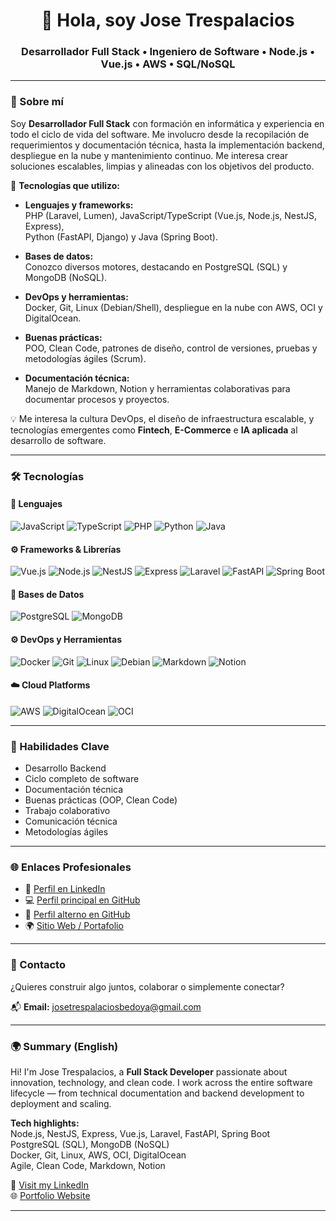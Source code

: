 <h1 align="center">👋 Hola, soy Jose Trespalacios</h1>
<h3 align="center">
  Desarrollador Full Stack • Ingeniero de Software • Node.js • Vue.js • AWS • SQL/NoSQL
</h3>

---

### 🚀 Sobre mí

Soy **Desarrollador Full Stack** con formación en informática y experiencia en todo el ciclo de vida del software. Me involucro desde la recopilación de requerimientos y documentación técnica, hasta la implementación backend, despliegue en la nube y mantenimiento continuo. Me interesa crear soluciones escalables, limpias y alineadas con los objetivos del producto.

🔧 **Tecnologías que utilizo:**

- **Lenguajes y frameworks:**  
  PHP (Laravel, Lumen), JavaScript/TypeScript (Vue.js, Node.js, NestJS, Express),  
  Python (FastAPI, Django) y Java (Spring Boot).  

- **Bases de datos:**  
  Conozco diversos motores, destacando en PostgreSQL (SQL) y MongoDB (NoSQL).

- **DevOps y herramientas:**  
  Docker, Git, Linux (Debian/Shell), despliegue en la nube con AWS, OCI y DigitalOcean.  

- **Buenas prácticas:**  
  POO, Clean Code, patrones de diseño, control de versiones, pruebas y metodologías ágiles (Scrum).  

- **Documentación técnica:**  
  Manejo de Markdown, Notion y herramientas colaborativas para documentar procesos y proyectos.

💡 Me interesa la cultura DevOps, el diseño de infraestructura escalable, y tecnologías emergentes como **Fintech**, **E-Commerce** e **IA aplicada** al desarrollo de software.

---

### 🛠️ Tecnologías

#### 📌 Lenguajes
![JavaScript](https://img.shields.io/badge/-JavaScript-F7DF1E?style=flat&logo=javascript&logoColor=black)
![TypeScript](https://img.shields.io/badge/-TypeScript-3178C6?style=flat&logo=typescript&logoColor=white)
![PHP](https://img.shields.io/badge/-PHP-777BB4?style=flat&logo=php&logoColor=white)
![Python](https://img.shields.io/badge/-Python-3776AB?style=flat&logo=python&logoColor=white)
![Java](https://img.shields.io/badge/-Java-007396?style=flat&logo=java&logoColor=white)

#### ⚙️ Frameworks & Librerías
![Vue.js](https://img.shields.io/badge/-Vue.js-35495E?style=flat&logo=vue.js&logoColor=4FC08D)
![Node.js](https://img.shields.io/badge/-Node.js-339933?style=flat&logo=node.js&logoColor=white)
![NestJS](https://img.shields.io/badge/-NestJS-E0234E?style=flat&logo=nestjs&logoColor=white)
![Express](https://img.shields.io/badge/-Express.js-000000?style=flat&logo=express&logoColor=white)
![Laravel](https://img.shields.io/badge/-Laravel-FF2D20?style=flat&logo=laravel&logoColor=white)
![FastAPI](https://img.shields.io/badge/-FastAPI-009688?style=flat&logo=fastapi&logoColor=white)
![Spring Boot](https://img.shields.io/badge/-SpringBoot-6DB33F?style=flat&logo=spring&logoColor=white)

#### 💾 Bases de Datos
![PostgreSQL](https://img.shields.io/badge/-PostgreSQL-336791?style=flat&logo=postgresql&logoColor=white)
![MongoDB](https://img.shields.io/badge/-MongoDB-47A248?style=flat&logo=mongodb&logoColor=white)

#### ⚙️ DevOps y Herramientas
![Docker](https://img.shields.io/badge/-Docker-2496ED?style=flat&logo=docker&logoColor=white)
![Git](https://img.shields.io/badge/-Git-F05032?style=flat&logo=git&logoColor=white)
![Linux](https://img.shields.io/badge/-Linux-FCC624?style=flat&logo=linux&logoColor=black)
![Debian](https://img.shields.io/badge/-Debian-A81D33?style=flat&logo=debian&logoColor=white)
![Markdown](https://img.shields.io/badge/-Markdown-000000?style=flat&logo=markdown&logoColor=white)
![Notion](https://img.shields.io/badge/-Notion-000000?style=flat&logo=notion&logoColor=white)

#### ☁️ Cloud Platforms
![AWS](https://img.shields.io/badge/-AWS-232F3E?style=flat&logo=amazon-aws&logoColor=white)
![DigitalOcean](https://img.shields.io/badge/-DigitalOcean-0080FF?style=flat&logo=digitalocean&logoColor=white)
![OCI](https://img.shields.io/badge/-Oracle_Cloud-F80000?style=flat&logo=oracle&logoColor=white)

---

### 🧠 Habilidades Clave

- Desarrollo Backend  
- Ciclo completo de software  
- Documentación técnica  
- Buenas prácticas (OOP, Clean Code)  
- Trabajo colaborativo  
- Comunicación técnica  
- Metodologías ágiles

---

### 🌐 Enlaces Profesionales

- 🔗 [Perfil en LinkedIn](https://www.linkedin.com/in/josetrespalaciosb)  
- 💻 [Perfil principal en GitHub](https://github.com/josetrespalacios)  
- 💼 [Perfil alterno en GitHub](https://github.com/josetrespalaciosbedoya)  
- 🌍 [Sitio Web / Portafolio](https://josetrespalaciosbedoya.co)

---

### 📩 Contacto

¿Quieres construir algo juntos, colaborar o simplemente conectar?

📬 **Email:** [josetrespalaciosbedoya@gmail.com](mailto:josetrespalaciosbedoya@gmail.com)

---

### 🌍 Summary (English)

Hi! I'm Jose Trespalacios, a **Full Stack Developer** passionate about innovation, technology, and clean code. I work across the entire software lifecycle — from technical documentation and backend development to deployment and scaling.

**Tech highlights:**  
Node.js, NestJS, Express, Vue.js, Laravel, FastAPI, Spring Boot  
PostgreSQL (SQL), MongoDB (NoSQL)  
Docker, Git, Linux, AWS, OCI, DigitalOcean  
Agile, Clean Code, Markdown, Notion  

📎 [Visit my LinkedIn](https://www.linkedin.com/in/josetrespalaciosb)  
🌐 [Portfolio Website](https://josetrespalaciosbedoya.co)

---
